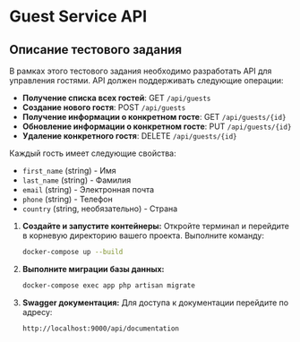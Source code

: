 # Guest Service API

## Описание тестового задания

В рамках этого тестового задания необходимо разработать API для управления гостями. API должен поддерживать следующие операции:

- **Получение списка всех гостей**: GET `/api/guests`
- **Создание нового гостя**: POST `/api/guests`
- **Получение информации о конкретном госте**: GET `/api/guests/{id}`
- **Обновление информации о конкретном госте**: PUT `/api/guests/{id}`
- **Удаление конкретного гостя**: DELETE `/api/guests/{id}`

Каждый гость имеет следующие свойства:

- `first_name` (string) - Имя
- `last_name` (string) - Фамилия
- `email` (string) - Электронная почта
- `phone` (string) - Телефон
- `country` (string, необязательно) - Страна

1. **Создайте и запустите контейнеры:**
   Откройте терминал и перейдите в корневую директорию вашего проекта. Выполните команду:
   ```bash
   docker-compose up --build
   ```
   
2. **Выполните миграции базы данных:**
   ```bash
   docker-compose exec app php artisan migrate
   ```

3. **Swagger документация:**
    Для доступа к документации перейдите по адресу:
    ```bash
   http://localhost:9000/api/documentation
   ```
